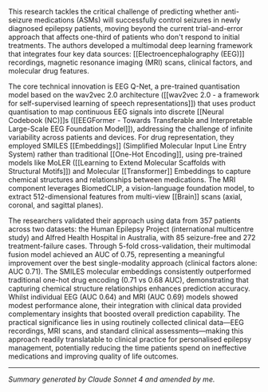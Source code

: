 This research tackles the critical challenge of predicting whether anti-seizure medications (ASMs) will successfully control seizures in newly diagnosed epilepsy patients, moving beyond the current trial-and-error approach that affects one-third of patients who don't respond to initial treatments. The authors developed a multimodal deep learning framework that integrates four key data sources: [[Electroencephalography (EEG)]] recordings, magnetic resonance imaging (MRI) scans, clinical factors, and molecular drug features. 

The core technical innovation is EEG Q-Net, a pre-trained quantisation model based on the wav2vec 2.0 architecture ([[wav2vec 2.0 - a framework for self-supervised learning of speech representations]]) that uses product quantisation to map continuous EEG signals into discrete [[Neural Codebook (NC)]]s ([[EEGFormer - Towards Transferable and Interpretable Large-Scale EEG Foundation Model]]), addressing the challenge of infinite variability across patients and devices. For drug representation, they employed SMILES [[Embeddings]] (Simplified Molecular Input Line Entry System) rather than traditional [[One-Hot Encoding]], using pre-trained models like MoLER ([[Learning to Extend Molecular Scaffolds with Structural Motifs]]) and Molecular [[Transformer]] Embeddings to capture chemical structures and relationships between medications. The MRI component leverages BiomedCLIP, a vision-language foundation model, to extract 512-dimensional features from multi-view [[Brain]] scans (axial, coronal, and sagittal planes).

The researchers validated their approach using data from 357 patients across two datasets: the Human Epilepsy Project (international multicentre study) and Alfred Health Hospital in Australia, with 85 seizure-free and 272 treatment-failure cases. Through 5-fold cross-validation, their multimodal fusion model achieved an AUC of 0.75, representing a meaningful improvement over the best single-modality approach (clinical factors alone: AUC 0.71). The SMILES molecular embeddings consistently outperformed traditional one-hot drug encoding (0.71 vs 0.68 AUC), demonstrating that capturing chemical structure relationships enhances prediction accuracy. Whilst individual EEG (AUC 0.64) and MRI (AUC 0.69) models showed modest performance alone, their integration with clinical data provided complementary insights that boosted overall prediction capability. The practical significance lies in using routinely collected clinical data—EEG recordings, MRI scans, and standard clinical assessments—making this approach readily translatable to clinical practice for personalised epilepsy management, potentially reducing the time patients spend on ineffective medications and improving quality of life outcomes.

---

_Summary generated by Claude Sonnet 4 and amended by me._

